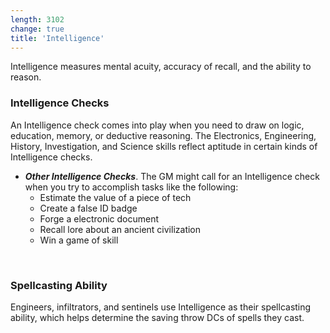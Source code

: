```yaml
---
length: 3102
change: true
title: 'Intelligence'
---
```


Intelligence measures mental acuity, accuracy of recall, and the ability to reason.

### Intelligence Checks

An Intelligence check comes into play when you need to draw on logic, education, memory, or deductive reasoning. The
Electronics, Engineering, History, Investigation, and Science skills reflect aptitude in certain kinds of Intelligence checks.

<skill-list abilityLimit="Intelligence"></skill-list>
- __*Other Intelligence Checks*__. The GM might call for an Intelligence check when you try to accomplish tasks like the following:
  - Estimate the value of a piece of tech
  - Create a false ID badge
  - Forge a electronic document
  - Recall lore about an ancient civilization
  - Win a game of skill

&nbsp;

### Spellcasting Ability
Engineers, infiltrators, and sentinels use Intelligence as their spellcasting ability, which helps determine the saving
throw DCs of spells they cast.

<source-reference pages="81-82"></source-reference>